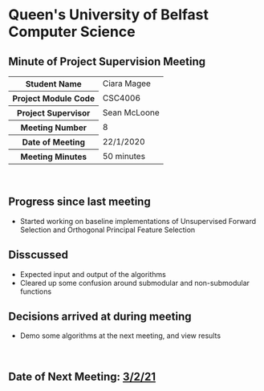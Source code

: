 # Queen's University of Belfast <br> Computer Science

## Minute of Project Supervision Meeting

<table>
  <tr>
    <th>Student Name</th>
    <td>Ciara Magee</td>
  </tr>
  <tr>
    <th>Project Module Code</th>
    <td>CSC4006</td>
  </tr>
  <tr>
    <th>Project Supervisor</th>
    <td>Sean McLoone</td>
  </tr>
  <tr>
    <th>Meeting Number</th>
    <td>8</td>
  </tr>
  <tr>
    <th>Date of Meeting</th>
    <td>22/1/2020</td>
  </tr>
    <tr>
    <th>Meeting Minutes</th>
    <td>50 minutes</td>
  </tr>
</table>

<br> 

## Progress since last meeting
- Started working on baseline implementations of Unsupervised Forward Selection and Orthogonal Principal Feature Selection

## Disscussed
- Expected input and output of the algorithms
- Cleared up some confusion around submodular and non-submodular functions


## Decisions arrived at during meeting
- Demo some algorithms at the next meeting, and view results

<br>

## Date of Next Meeting: [3/2/21](Meeting_09.md)
